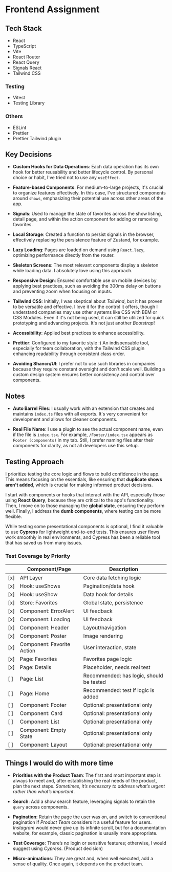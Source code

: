 # Frontend Assignment

## Tech Stack

- React
- TypeScript
- Vite
- React Router
- React Query
- Signals React
- Tailwind CSS

### Testing

- Vitest
- Testing Library

### Others

- ESLint
- Prettier
- Prettier Tailwind plugin

## Key Decisions

- **Custom Hooks for Data Operations**: Each data operation has its own hook for better reusability and better lifecycle control. By personal choice or habit, I've tried not to use any `useEffect`.

- **Feature-based Components**: For medium-to-large projects, it's crucial to organize features effectively. In this case, I've structured components around `shows`, emphasizing their potential use across other areas of the app.

- **Signals**: Used to manage the state of favorites across the show listing, detail page, and within the action component for adding or removing favorites.

- **Local Storage**: Created a function to persist signals in the browser, effectively replacing the persistence feature of Zustand, for example.

- **Lazy Loading**: Pages are loaded on demand using `React.lazy`, optimizing performance directly from the router.

- **Skeleton Screens**: The most relevant components display a skeleton while loading data. I absolutely love using this approach.

- **Responsive Design**: Ensured comfortable use on mobile devices by applying best practices, such as avoiding the 300ms delay on buttons and preventing zoom when focusing on inputs.

- **Tailwind CSS**: Initially, I was skeptical about _Tailwind_, but it has proven to be versatile and effective. I love it for the control it offers, though I understand companies may use other systems like CSS with BEM or CSS Modules. Even if it's not being used, it can still be utilized for quick prototyping and advancing projects. It's not just another _Bootstrap_!

- **Accessibility**: Applied best practices to enhance accessibility.

- **Prettier**: Configured to my favorite style :) An indispensable tool, especially for team collaboration, with the Tailwind CSS plugin enhancing readability through consistent class order.

- **Avoiding Shancn/UI**: I prefer not to use such libraries in companies because they require constant oversight and don't scale well. Building a custom design system ensures better consistency and control over components.

## Notes

- **Auto Barrel Files**: I usually work with an extension that creates and maintains `index.ts` files with all exports. It's very convenient for development and allows for cleaner components.

- **Real File Name**: I use a plugin to see the actual component name, even if the file is `index.tsx`. For example, `/Footer/index.tsx` appears as `Footer (components)` in my tab. Still, I prefer naming files after their components for clarity, as not all developers use this setup.

## Testing Approach

I prioritize testing the core logic and flows to build confidence in the app. This means focusing on the essentials, like ensuring that **duplicate shows aren't added**, which is crucial for making informed product decisions.

I start with components or hooks that interact with the API, especially those using **React Query**, because they are critical to the app's functionality. Then, I move on to those managing the **global state**, ensuring they perform well. Finally, I address the **dumb components**, where testing can be more flexible.

While testing some presentational components is optional, I find it valuable to use **Cypress** for lightweight end-to-end tests. This ensures user flows work smoothly in real environments, and Cypress has been a reliable tool that has saved us from many issues.

### Test Coverage by Priority

|     | Component/Page             | Description                              |
| --- | -------------------------- | ---------------------------------------- |
| [x] | API Layer                  | Core data fetching logic                 |
| [x] | Hook: useShows             | Pagination/data hook                     |
| [x] | Hook: useShow              | Data hook for details                    |
| [x] | Store: Favorites           | Global state, persistence                |
| [x] | Component: ErrorAlert      | UI feedback                              |
| [x] | Component: Loading         | UI feedback                              |
| [x] | Component: Header          | Layout/navigation                        |
| [x] | Component: Poster          | Image rendering                          |
| [x] | Component: Favorite Action | User interaction, state                  |
| [x] | Page: Favorites            | Favorites page logic                     |
| [x] | Page: Details              | Placeholder, needs real test             |
| [ ] | Page: List                 | Recommended: has logic, should be tested |
| [ ] | Page: Home                 | Recommended: test if logic is added      |
| [ ] | Component: Footer          | Optional: presentational only            |
| [ ] | Component: Card            | Optional: presentational only            |
| [ ] | Component: List            | Optional: presentational only            |
| [ ] | Component: Empty State     | Optional: presentational only            |
| [ ] | Component: Layout          | Optional: presentational only            |

## Things I would do with more time

- **Priorities with the Product Team**: The first and most important step is always to meet and, after establishing the real needs of the product, plan the next steps. _Sometimes, it’s necessary to address what’s urgent rather than what’s important_.

- **Search**: Add a show search feature, leveraging signals to retain the `query` across components.

- **Pagination**: Retain the page the user was on, and switch to conventional pagination if _Product Team_ considers it a useful feature for users. _Instagram_ would never give up its infinite scroll, but for a documentation website, for example, classic pagination is usually more appropriate.

- **Test Coverage**: There’s no login or sensitive features; otherwise, I would suggest using _Cypress_. (Product decision)

- **Micro-animations**: They are great and, when well executed, add a sense of quality. Once again, it depends on the product team.
